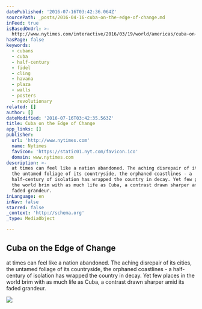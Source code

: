 ```yaml
---
datePublished: '2016-07-16T03:42:36.064Z'
sourcePath: _posts/2016-04-16-cuba-on-the-edge-of-change.md
inFeed: true
isBasedOnUrl: >-
  http://www.nytimes.com/interactive/2016/03/19/world/americas/cuba-on-the-edge-of-change-photo-essay.html?_r=0
hasPage: false
keywords:
  - cubans
  - cuba
  - half-century
  - fidel
  - cling
  - havana
  - plaza
  - walls
  - posters
  - revolutionary
related: []
author: []
dateModified: '2016-07-16T03:42:35.563Z'
title: Cuba on the Edge of Change
app_links: []
publisher:
  url: 'http://www.nytimes.com'
  name: Nytimes
  favicon: 'https://static01.nyt.com/favicon.ico'
  domain: www.nytimes.com
description: >-
  at times can feel like a nation abandoned. The aching disrepair of its cities,
  the untamed foliage of its countryside, the orphaned coastlines - a
  half-century of isolation has wrapped the country in decay. Yet few places in
  the world brim with as much life as Cuba, a contrast drawn sharper amid its
  faded grandeur.
inLanguage: en
inNav: false
starred: false
_context: 'http://schema.org'
_type: MediaObject

---
```

<article style=""><h1>Cuba on the Edge of Change</h1><p>at times can feel like a nation abandoned. The aching disrepair of its cities, the untamed foliage of its countryside, the orphaned coastlines - a half-century of isolation has wrapped the country in decay. Yet few places in the world brim with as much life as Cuba, a contrast drawn sharper amid its faded grandeur.</p><img src="https://static01.nyt.com/images/2016/03/15/world/americas/cuba-template-slide-CH7H/cuba-template-slide-CH7H-facebookJumbo.jpg" /></article>